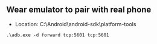 ## Wear emulator to pair with real phone
 - Location: C:\Android\android-sdk\platform-tools
  ```
  .\adb.exe -d forward tcp:5601 tcp:5601
  ```
